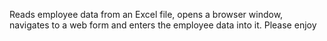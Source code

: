 Reads employee data from an Excel file, opens a browser window, navigates to a web form and enters the employee data into it. Please enjoy
